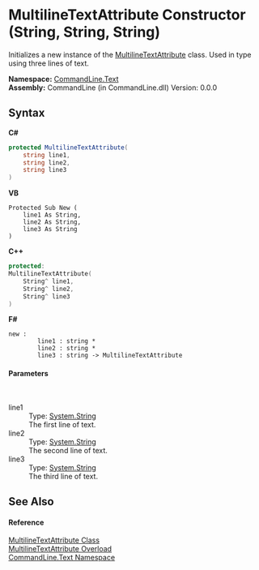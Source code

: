 # MultilineTextAttribute Constructor (String, String, String)
 

Initializes a new instance of the <a href="T_CommandLine_Text_MultilineTextAttribute">MultilineTextAttribute</a> class. Used in type using three lines of text.

**Namespace:**&nbsp;<a href="N_CommandLine_Text">CommandLine.Text</a><br />**Assembly:**&nbsp;CommandLine (in CommandLine.dll) Version: 0.0.0

## Syntax

**C#**<br />
``` C#
protected MultilineTextAttribute(
	string line1,
	string line2,
	string line3
)
```

**VB**<br />
``` VB
Protected Sub New ( 
	line1 As String,
	line2 As String,
	line3 As String
)
```

**C++**<br />
``` C++
protected:
MultilineTextAttribute(
	String^ line1, 
	String^ line2, 
	String^ line3
)
```

**F#**<br />
``` F#
new : 
        line1 : string * 
        line2 : string * 
        line3 : string -> MultilineTextAttribute
```


#### Parameters
&nbsp;<dl><dt>line1</dt><dd>Type: <a href="https://docs.microsoft.com/dotnet/api/system.string" target="_blank">System.String</a><br />The first line of text.</dd><dt>line2</dt><dd>Type: <a href="https://docs.microsoft.com/dotnet/api/system.string" target="_blank">System.String</a><br />The second line of text.</dd><dt>line3</dt><dd>Type: <a href="https://docs.microsoft.com/dotnet/api/system.string" target="_blank">System.String</a><br />The third line of text.</dd></dl>

## See Also


#### Reference
<a href="T_CommandLine_Text_MultilineTextAttribute">MultilineTextAttribute Class</a><br /><a href="Overload_CommandLine_Text_MultilineTextAttribute__ctor">MultilineTextAttribute Overload</a><br /><a href="N_CommandLine_Text">CommandLine.Text Namespace</a><br />